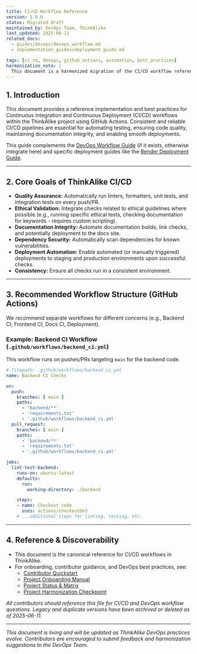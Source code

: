 ```yaml
---
title: CI/CD Workflow Reference
version: 1.0.0
status: Migrated Draft
maintained_by: DevOps Team, ThinkAlike
last_updated: 2025-06-11
related_docs:
  - guides/devops/devops_workflow.md
  - implementation_guides/deployment_guide.md

tags: [ci_cd, devops, github_actions, automation, best_practices]
harmonization_note: |
  This document is a harmonized migration of the CI/CD workflow reference from legacy sources. It provides best practices and a reference implementation for CI/CD in ThinkAlike, ensuring alignment with current DevOps and documentation standards.
---
```


## 1. Introduction

This document provides a reference implementation and best practices for Continuous Integration and Continuous Deployment (CI/CD) workflows within the ThinkAlike project using GitHub Actions. Consistent and reliable CI/CD pipelines are essential for automating testing, ensuring code quality, maintaining documentation integrity, and enabling smooth deployments.

This guide complements the [DevOps Workflow Guide](./devops_workflow.md) (if it exists, otherwise integrate here) and specific deployment guides like the [Render Deployment Guide](../implementation_guides/deployment_guide.md).

---

## 2. Core Goals of ThinkAlike CI/CD

- **Quality Assurance:** Automatically run linters, formatters, unit tests, and integration tests on every push/PR.
- **Ethical Validation:** Integrate checks related to ethical guidelines where possible (e.g., running specific ethical tests, checking documentation for keywords - requires custom scripting).
- **Documentation Integrity:** Automate documentation builds, link checks, and potentially deployment to the docs site.
- **Dependency Security:** Automatically scan dependencies for known vulnerabilities.
- **Deployment Automation:** Enable automated (or manually triggered) deployments to staging and production environments upon successful checks.
- **Consistency:** Ensure all checks run in a consistent environment.

---

## 3. Recommended Workflow Structure (GitHub Actions)

We recommend separate workflows for different concerns (e.g., Backend CI, Frontend CI, Docs CI, Deployment).

### Example: Backend CI Workflow (`.github/workflows/backend_ci.yml`)

This workflow runs on pushes/PRs targeting `main` for the backend code.

```yaml
# filepath: .github/workflows/backend_ci.yml
name: Backend CI Checks

on:
  push:
    branches: [ main ]
    paths:
      - 'backend/**'
      - 'requirements.txt'
      - '.github/workflows/backend_ci.yml'
  pull_request:
    branches: [ main ]
    paths:
      - 'backend/**'
      - 'requirements.txt'
      - '.github/workflows/backend_ci.yml'

jobs:
  lint-test-backend:
    runs-on: ubuntu-latest
    defaults:
      run:
        working-directory: ./backend

    steps:
    - name: Checkout code
      uses: actions/checkout@v3
    # ...additional steps for linting, testing, etc.
```

---

## 4. Reference & Discoverability

- This document is the canonical reference for CI/CD workflows in ThinkAlike.
- For onboarding, contributor guidance, and DevOps best practices, see:
  - [Contributor Quickstart](../../contributor_guides/human_contributor_quickstart.md)
  - [Project Onboarding Manual](../../onboarding/onboarding_manual.md)
  - [Project Status & Matrix](../../project_status_and_matrix.md)
  - [Project Harmonization Checkpoint](../../project_harmonization_checkpoint.md)

*All contributors should reference this file for CI/CD and DevOps workflow questions. Legacy and duplicate versions have been archived or deleted as of 2025-06-11.*

---

*This document is living and will be updated as ThinkAlike DevOps practices evolve. Contributors are encouraged to submit feedback and harmonization suggestions to the DevOps Team.*
